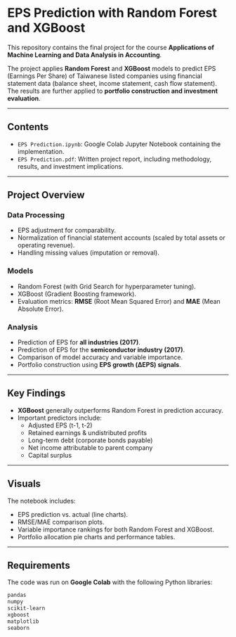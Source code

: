 # EPS Prediction with Random Forest and XGBoost

This repository contains the final project for the course **Applications of Machine Learning and Data Analysis in Accounting**.

The project applies **Random Forest** and **XGBoost** models to predict EPS (Earnings Per Share) of Taiwanese listed companies using financial statement data (balance sheet, income statement, cash flow statement). The results are further applied to **portfolio construction and investment evaluation**.

---

## Contents
- `EPS Prediction.ipynb`: Google Colab Jupyter Notebook containing the implementation.  
- `EPS Prediction.pdf`: Written project report, including methodology, results, and investment implications.  

---

## Project Overview

### Data Processing
- EPS adjustment for comparability.  
- Normalization of financial statement accounts (scaled by total assets or operating revenue).  
- Handling missing values (imputation or removal).  

### Models
- Random Forest (with Grid Search for hyperparameter tuning).  
- XGBoost (Gradient Boosting framework).  
- Evaluation metrics: **RMSE** (Root Mean Squared Error) and **MAE** (Mean Absolute Error).  

### Analysis
- Prediction of EPS for **all industries (2017)**.  
- Prediction of EPS for the **semiconductor industry (2017)**.  
- Comparison of model accuracy and variable importance.  
- Portfolio construction using **EPS growth (ΔEPS) signals**.  

---

## Key Findings
- **XGBoost** generally outperforms Random Forest in prediction accuracy.  
- Important predictors include:  
  - Adjusted EPS (t-1, t-2)  
  - Retained earnings & undistributed profits  
  - Long-term debt (corporate bonds payable)  
  - Net income attributable to parent company  
  - Capital surplus  

---

## Visuals
The notebook includes:  
- EPS prediction vs. actual (line charts).  
- RMSE/MAE comparison plots.  
- Variable importance rankings for both Random Forest and XGBoost.  
- Portfolio allocation pie charts and performance tables.  

---

## Requirements
The code was run on **Google Colab** with the following Python libraries:  

```bash
pandas
numpy
scikit-learn
xgboost
matplotlib
seaborn
